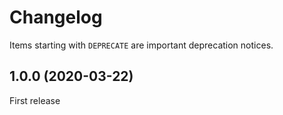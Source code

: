 # Changelog

Items starting with `DEPRECATE` are important deprecation notices.

## 1.0.0 (2020-03-22)

First release
